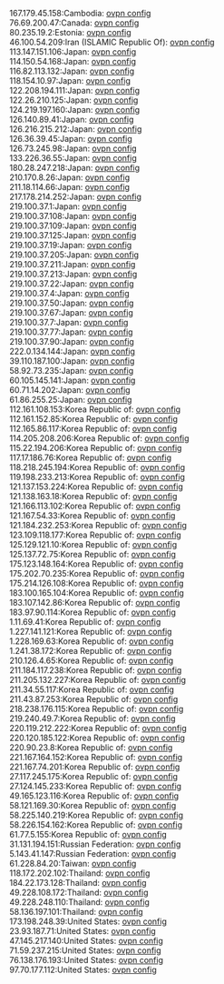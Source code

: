 167.179.45.158:Cambodia: [ovpn config](vpn/167_179_45_158.ovpn)  
76.69.200.47:Canada: [ovpn config](vpn/76_69_200_47.ovpn)  
80.235.19.2:Estonia: [ovpn config](vpn/80_235_19_2.ovpn)  
46.100.54.209:Iran (ISLAMIC Republic Of): [ovpn config](vpn/46_100_54_209.ovpn)  
113.147.151.106:Japan: [ovpn config](vpn/113_147_151_106.ovpn)  
114.150.54.168:Japan: [ovpn config](vpn/114_150_54_168.ovpn)  
116.82.113.132:Japan: [ovpn config](vpn/116_82_113_132.ovpn)  
118.154.10.97:Japan: [ovpn config](vpn/118_154_10_97.ovpn)  
122.208.194.111:Japan: [ovpn config](vpn/122_208_194_111.ovpn)  
122.26.210.125:Japan: [ovpn config](vpn/122_26_210_125.ovpn)  
124.219.197.160:Japan: [ovpn config](vpn/124_219_197_160.ovpn)  
126.140.89.41:Japan: [ovpn config](vpn/126_140_89_41.ovpn)  
126.216.215.212:Japan: [ovpn config](vpn/126_216_215_212.ovpn)  
126.36.39.45:Japan: [ovpn config](vpn/126_36_39_45.ovpn)  
126.73.245.98:Japan: [ovpn config](vpn/126_73_245_98.ovpn)  
133.226.36.55:Japan: [ovpn config](vpn/133_226_36_55.ovpn)  
180.28.247.218:Japan: [ovpn config](vpn/180_28_247_218.ovpn)  
210.170.8.26:Japan: [ovpn config](vpn/210_170_8_26.ovpn)  
211.18.114.66:Japan: [ovpn config](vpn/211_18_114_66.ovpn)  
217.178.214.252:Japan: [ovpn config](vpn/217_178_214_252.ovpn)  
219.100.37.1:Japan: [ovpn config](vpn/219_100_37_1.ovpn)  
219.100.37.108:Japan: [ovpn config](vpn/219_100_37_108.ovpn)  
219.100.37.109:Japan: [ovpn config](vpn/219_100_37_109.ovpn)  
219.100.37.125:Japan: [ovpn config](vpn/219_100_37_125.ovpn)  
219.100.37.19:Japan: [ovpn config](vpn/219_100_37_19.ovpn)  
219.100.37.205:Japan: [ovpn config](vpn/219_100_37_205.ovpn)  
219.100.37.211:Japan: [ovpn config](vpn/219_100_37_211.ovpn)  
219.100.37.213:Japan: [ovpn config](vpn/219_100_37_213.ovpn)  
219.100.37.22:Japan: [ovpn config](vpn/219_100_37_22.ovpn)  
219.100.37.4:Japan: [ovpn config](vpn/219_100_37_4.ovpn)  
219.100.37.50:Japan: [ovpn config](vpn/219_100_37_50.ovpn)  
219.100.37.67:Japan: [ovpn config](vpn/219_100_37_67.ovpn)  
219.100.37.7:Japan: [ovpn config](vpn/219_100_37_7.ovpn)  
219.100.37.77:Japan: [ovpn config](vpn/219_100_37_77.ovpn)  
219.100.37.90:Japan: [ovpn config](vpn/219_100_37_90.ovpn)  
222.0.134.144:Japan: [ovpn config](vpn/222_0_134_144.ovpn)  
39.110.187.100:Japan: [ovpn config](vpn/39_110_187_100.ovpn)  
58.92.73.235:Japan: [ovpn config](vpn/58_92_73_235.ovpn)  
60.105.145.141:Japan: [ovpn config](vpn/60_105_145_141.ovpn)  
60.71.14.202:Japan: [ovpn config](vpn/60_71_14_202.ovpn)  
61.86.255.25:Japan: [ovpn config](vpn/61_86_255_25.ovpn)  
112.161.108.153:Korea Republic of: [ovpn config](vpn/112_161_108_153.ovpn)  
112.161.152.85:Korea Republic of: [ovpn config](vpn/112_161_152_85.ovpn)  
112.165.86.117:Korea Republic of: [ovpn config](vpn/112_165_86_117.ovpn)  
114.205.208.206:Korea Republic of: [ovpn config](vpn/114_205_208_206.ovpn)  
115.22.194.206:Korea Republic of: [ovpn config](vpn/115_22_194_206.ovpn)  
117.17.186.76:Korea Republic of: [ovpn config](vpn/117_17_186_76.ovpn)  
118.218.245.194:Korea Republic of: [ovpn config](vpn/118_218_245_194.ovpn)  
119.198.233.213:Korea Republic of: [ovpn config](vpn/119_198_233_213.ovpn)  
121.137.153.224:Korea Republic of: [ovpn config](vpn/121_137_153_224.ovpn)  
121.138.163.18:Korea Republic of: [ovpn config](vpn/121_138_163_18.ovpn)  
121.166.113.102:Korea Republic of: [ovpn config](vpn/121_166_113_102.ovpn)  
121.167.54.33:Korea Republic of: [ovpn config](vpn/121_167_54_33.ovpn)  
121.184.232.253:Korea Republic of: [ovpn config](vpn/121_184_232_253.ovpn)  
123.109.118.177:Korea Republic of: [ovpn config](vpn/123_109_118_177.ovpn)  
125.129.121.10:Korea Republic of: [ovpn config](vpn/125_129_121_10.ovpn)  
125.137.72.75:Korea Republic of: [ovpn config](vpn/125_137_72_75.ovpn)  
175.123.148.164:Korea Republic of: [ovpn config](vpn/175_123_148_164.ovpn)  
175.202.70.235:Korea Republic of: [ovpn config](vpn/175_202_70_235.ovpn)  
175.214.126.108:Korea Republic of: [ovpn config](vpn/175_214_126_108.ovpn)  
183.100.165.104:Korea Republic of: [ovpn config](vpn/183_100_165_104.ovpn)  
183.107.142.86:Korea Republic of: [ovpn config](vpn/183_107_142_86.ovpn)  
183.97.90.114:Korea Republic of: [ovpn config](vpn/183_97_90_114.ovpn)  
1.11.69.41:Korea Republic of: [ovpn config](vpn/1_11_69_41.ovpn)  
1.227.141.121:Korea Republic of: [ovpn config](vpn/1_227_141_121.ovpn)  
1.228.169.63:Korea Republic of: [ovpn config](vpn/1_228_169_63.ovpn)  
1.241.38.172:Korea Republic of: [ovpn config](vpn/1_241_38_172.ovpn)  
210.126.4.65:Korea Republic of: [ovpn config](vpn/210_126_4_65.ovpn)  
211.184.117.238:Korea Republic of: [ovpn config](vpn/211_184_117_238.ovpn)  
211.205.132.227:Korea Republic of: [ovpn config](vpn/211_205_132_227.ovpn)  
211.34.55.117:Korea Republic of: [ovpn config](vpn/211_34_55_117.ovpn)  
211.43.87.253:Korea Republic of: [ovpn config](vpn/211_43_87_253.ovpn)  
218.238.176.115:Korea Republic of: [ovpn config](vpn/218_238_176_115.ovpn)  
219.240.49.7:Korea Republic of: [ovpn config](vpn/219_240_49_7.ovpn)  
220.119.212.222:Korea Republic of: [ovpn config](vpn/220_119_212_222.ovpn)  
220.120.185.122:Korea Republic of: [ovpn config](vpn/220_120_185_122.ovpn)  
220.90.23.8:Korea Republic of: [ovpn config](vpn/220_90_23_8.ovpn)  
221.167.164.152:Korea Republic of: [ovpn config](vpn/221_167_164_152.ovpn)  
221.167.74.201:Korea Republic of: [ovpn config](vpn/221_167_74_201.ovpn)  
27.117.245.175:Korea Republic of: [ovpn config](vpn/27_117_245_175.ovpn)  
27.124.145.233:Korea Republic of: [ovpn config](vpn/27_124_145_233.ovpn)  
49.165.123.116:Korea Republic of: [ovpn config](vpn/49_165_123_116.ovpn)  
58.121.169.30:Korea Republic of: [ovpn config](vpn/58_121_169_30.ovpn)  
58.225.140.219:Korea Republic of: [ovpn config](vpn/58_225_140_219.ovpn)  
58.226.154.162:Korea Republic of: [ovpn config](vpn/58_226_154_162.ovpn)  
61.77.5.155:Korea Republic of: [ovpn config](vpn/61_77_5_155.ovpn)  
31.131.194.151:Russian Federation: [ovpn config](vpn/31_131_194_151.ovpn)  
5.143.41.147:Russian Federation: [ovpn config](vpn/5_143_41_147.ovpn)  
61.228.84.20:Taiwan: [ovpn config](vpn/61_228_84_20.ovpn)  
118.172.202.102:Thailand: [ovpn config](vpn/118_172_202_102.ovpn)  
184.22.173.128:Thailand: [ovpn config](vpn/184_22_173_128.ovpn)  
49.228.108.172:Thailand: [ovpn config](vpn/49_228_108_172.ovpn)  
49.228.248.110:Thailand: [ovpn config](vpn/49_228_248_110.ovpn)  
58.136.197.101:Thailand: [ovpn config](vpn/58_136_197_101.ovpn)  
173.198.248.39:United States: [ovpn config](vpn/173_198_248_39.ovpn)  
23.93.187.71:United States: [ovpn config](vpn/23_93_187_71.ovpn)  
47.145.217.140:United States: [ovpn config](vpn/47_145_217_140.ovpn)  
71.59.237.215:United States: [ovpn config](vpn/71_59_237_215.ovpn)  
76.138.176.193:United States: [ovpn config](vpn/76_138_176_193.ovpn)  
97.70.177.112:United States: [ovpn config](vpn/97_70_177_112.ovpn)  
